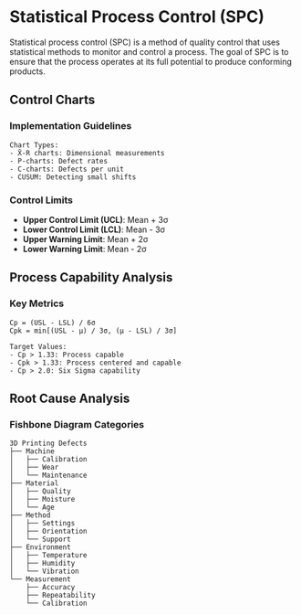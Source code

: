 # Statistical Process Control (SPC)

Statistical process control (SPC) is a method of quality control that uses statistical methods to monitor and control a process. The goal of SPC is to ensure that the process operates at its full potential to produce conforming products.

## Control Charts

### Implementation Guidelines
```
Chart Types:
- X̄-R charts: Dimensional measurements
- P-charts: Defect rates
- C-charts: Defects per unit
- CUSUM: Detecting small shifts
```

### Control Limits
- **Upper Control Limit (UCL)**: Mean + 3σ
- **Lower Control Limit (LCL)**: Mean - 3σ
- **Upper Warning Limit**: Mean + 2σ
- **Lower Warning Limit**: Mean - 2σ

## Process Capability Analysis

### Key Metrics
```
Cp = (USL - LSL) / 6σ
Cpk = min[(USL - μ) / 3σ, (μ - LSL) / 3σ]

Target Values:
- Cp > 1.33: Process capable
- Cpk > 1.33: Process centered and capable
- Cp > 2.0: Six Sigma capability
```

## Root Cause Analysis

### Fishbone Diagram Categories
```
3D Printing Defects
├── Machine
│   ├── Calibration
│   ├── Wear
│   └── Maintenance
├── Material
│   ├── Quality
│   ├── Moisture
│   └── Age
├── Method
│   ├── Settings
│   ├── Orientation
│   └── Support
├── Environment
│   ├── Temperature
│   ├── Humidity
│   └── Vibration
└── Measurement
    ├── Accuracy
    ├── Repeatability
    └── Calibration
```
